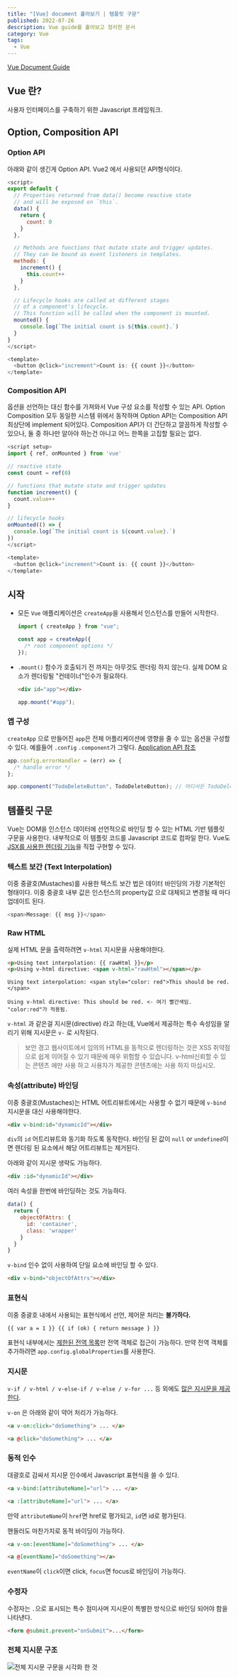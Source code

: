 ```yaml
---
title: "[Vue] document 훑어보기 | 탬플릿 구문"
published: 2022-07-26
description: Vue guide를 훑어보고 정리한 문서
category: Vue
tags:
  - Vue
---
```


[Vue Document Guide](https://vuejs.org/guide/introduction.html)

## Vue 란?

사용자 인터페이스를 구축하기 위한 Javascript 프레임워크.

## Option, Composition API

### Option API

아래와 같이 생긴게 Option API. Vue2 에서 사용되던 API형식이다.

```js
<script>
export default {
  // Properties returned from data() become reactive state
  // and will be exposed on `this`.
  data() {
    return {
      count: 0
    }
  },

  // Methods are functions that mutate state and trigger updates.
  // They can be bound as event listeners in templates.
  methods: {
    increment() {
      this.count++
    }
  },

  // Lifecycle hooks are called at different stages
  // of a component's lifecycle.
  // This function will be called when the component is mounted.
  mounted() {
    console.log(`The initial count is ${this.count}.`)
  }
}
</script>

<template>
  <button @click="increment">Count is: {{ count }}</button>
</template>
```

### Composition API

옵션을 선언하는 대신 함수를 가져와서 Vue 구성 요소를 작성할 수 있는 API.
Option Composition 모두 동일한 시스템 위에서 동작하며 Option API는 Composition API 최상단에 implement 되어있다.
Composition API가 더 간단하고 깔끔하게 작성할 수 있으나, 둘 중 하나만 알아야 하는건 아니고 어느 한쪽을 고집할 필요는 없다.

```js
<script setup>
import { ref, onMounted } from 'vue'

// reactive state
const count = ref(0)

// functions that mutate state and trigger updates
function increment() {
  count.value++
}

// lifecycle hooks
onMounted(() => {
  console.log(`The initial count is ${count.value}.`)
})
</script>

<template>
  <button @click="increment">Count is: {{ count }}</button>
</template>
```

## 시작

- 모든 `Vue` 애플리케이션은 `createApp`을 사용해서 인스턴스를 만들어 시작한다.

  ```js
  import { createApp } from "vue";

  const app = createApp({
    /* root component options */
  });
  ```

- `.mount()` 함수가 호출되기 전 까지는 아무것도 렌더링 하지 않는다.
  실제 DOM 요소가 렌더링될 "컨테이너"인수가 필요하다.

  ```html
  <div id="app"></div>
  ```

  ```js
  app.mount("#app");
  ```

### 앱 구성

`createApp` 으로 만들어진 `app`은 전체 어플리케이션에 영향을 줄 수 있는 옵션을 구성할 수 있다.
예를들어 `.config` `.component`가 그렇다.
[Application API 참조](https://vuejs.org/api/application.html)

```js
app.config.errorHandler = (err) => {
  /* handle error */
};
```

```js
app.component("TodoDeleteButton", TodoDeleteButton); // 어디서든 TodoDeleteButton를 사용할 수 있게 된다.
```

## 템플릿 구문

Vue는 DOM을 인스턴스 데이터에 선언적으로 바인딩 할 수 있는 HTML 기반 템플릿 구문을 사용한다.
내부적으로 이 템플릿 코드를 Javascript 코드로 컴파일 한다.
Vue도 [JSX를 사용한 렌더링 기능](https://vuejs.org/guide/extras/render-function.html)을 직접 구현할 수 있다.

### 텍스트 보간 (Text Interpolation)

이중 중괄호(Mustaches)를 사용한 텍스트 보간 법은 데이터 바인딩의 가장 기본적인 형태이다.
이중 중괄호 내부 값은 인스턴스의 property값 으로 대체되고 변경될 때 마다 업데이트 된다.

```js
<span>Message: {{ msg }}</span>
```

### Raw HTML

실제 HTML 문을 출력하려면 `v-html` 지시문을 사용해야한다.

```html
<p>Using text interpolation: {{ rawHtml }}</p>
<p>Using v-html directive: <span v-html="rawHtml"></span></p>
```

```
Using text interpolation: <span style="color: red">This should be red.</span>

Using v-html directive: This should be red. <- 여기 빨간색임. "color:red"가 적용됨.
```

`v-html` 과 같은걸 지시문(directive) 라고 하는데,
Vue에서 제공하는 특수 속성임을 알리기 위해 지시문은 `v-` 로 시작된다.

> 보안 경고
> 웹사이트에서 임의의 HTML을 동적으로 렌더링하는 것은 XSS 취약점 으로 쉽게 이어질 수 있기 때문에 매우 위험할 수 있습니다.
> v-html신뢰할 수 있는 콘텐츠 에만 사용 하고 사용자가 제공한 콘텐츠에는 사용 하지 마십시오.

### 속성(attribute) 바인딩

이중 중괄호(Mustaches)는 HTML 어트리뷰트에서는 사용할 수 없기 때문에 `v-bind` 지시문을 대신 사용해야한다.

```html
<div v-bind:id="dynamicId"></div>
```

`div`의 `id` 어트리뷰트와 동기화 하도록 동작한다.
바인딩 된 값이 `null` or `undefined`이면 렌더링 된 요소에서 해당 어트리뷰트는 제거된다.

아래와 같이 지시문 생략도 가능하다.

```html
<div :id="dynamicId"></div>
```

여러 속성을 한번에 바인딩하는 것도 가능하다.

```js
data() {
  return {
    objectOfAttrs: {
      id: 'container',
      class: 'wrapper'
    }
  }
}
```

`v-bind` 인수 없이 사용하여 단일 요소에 바인딩 할 수 있다.

```html
<div v-bind="objectOfAttrs"></div>
```

### 표현식

이중 중괄호 내에서 사용되는 표현식에서 선언, 제어문 처리는 **불가하다.**

```html
{{ var a = 1 }} {{ if (ok) { return message } }}
```

표현식 내부에서는 [제한된 전역 목록](https://github.com/vuejs/core/blob/main/packages/shared/src/globalsWhitelist.ts#L3)만 전역 객체로 접근이 가능하다.
만약 전역 객체를 추가하려면 `app.config.globalProperties`를 사용한다.

### 지시문

`v-if / v-html / v-else-if / v-else / v-for ...` 등 외에도 [많은 지시문을 제공한다](https://vuejs.org/api/built-in-directives.html).

`v-on` 은 아래와 같이 약어 처리가 가능하다.

```html
<a v-on:click="doSomething"> ... </a>

<a @click="doSomething"> ... </a>
```

### 동적 인수

대괄호로 감싸서 지시문 인수에서 Javascript 표현식을 쓸 수 있다.

```html
<a v-bind:[attributeName]="url"> ... </a>

<a :[attributeName]="url"> ... </a>
```

만약 `attributeName`이 `href`면 href로 평가되고, `id`면 id로 평가된다.

핸들러도 마찬가지로 동적 바이딩이 가능하다.

```html
<a v-on:[eventName]="doSomething"> ... </a>

<a @[eventName]="doSomething"></a>
```

`eventName`이 `click`이면 click, `focus`면 focus로 바인딩이 가능하다.

### 수정자

수정자는 `.`으로 표시되는 특수 점미사며 지시문이 특별한 방식으로 바인딩 되어야 함을 나타낸다.

```html
<form @submit.prevent="onSubmit">...</form>
```

### 전체 지시문 구조

![전체 지시문 구문을 시각화 한 것](https://vuejs.org/assets/directive.69c37117.png)
